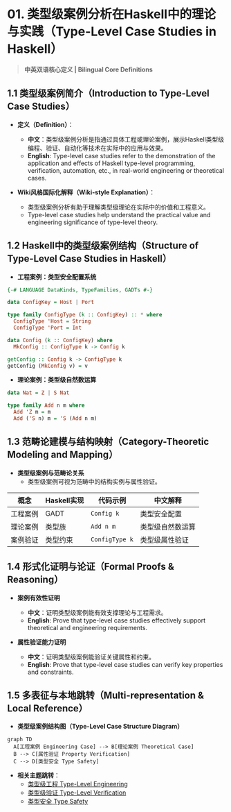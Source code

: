 # 01. 类型级案例分析在Haskell中的理论与实践（Type-Level Case Studies in Haskell）

> **中英双语核心定义 | Bilingual Core Definitions**

## 1.1 类型级案例简介（Introduction to Type-Level Case Studies）

- **定义（Definition）**：
  - **中文**：类型级案例分析是指通过具体工程或理论案例，展示Haskell类型级编程、验证、自动化等技术在实际中的应用与效果。
  - **English**: Type-level case studies refer to the demonstration of the application and effects of Haskell type-level programming, verification, automation, etc., in real-world engineering or theoretical cases.

- **Wiki风格国际化解释（Wiki-style Explanation）**：
  - 类型级案例分析有助于理解类型级理论在实际中的价值和工程意义。
  - Type-level case studies help understand the practical value and engineering significance of type-level theory.

## 1.2 Haskell中的类型级案例结构（Structure of Type-Level Case Studies in Haskell）

- **工程案例：类型安全配置系统**

```haskell
{-# LANGUAGE DataKinds, TypeFamilies, GADTs #-}

data ConfigKey = Host | Port

type family ConfigType (k :: ConfigKey) :: * where
  ConfigType 'Host = String
  ConfigType 'Port = Int

data Config (k :: ConfigKey) where
  MkConfig :: ConfigType k -> Config k

getConfig :: Config k -> ConfigType k
getConfig (MkConfig v) = v
```

- **理论案例：类型级自然数运算**

```haskell
data Nat = Z | S Nat

type family Add n m where
  Add 'Z m = m
  Add ('S n) m = 'S (Add n m)
```

## 1.3 范畴论建模与结构映射（Category-Theoretic Modeling and Mapping）

- **类型级案例与范畴论关系**
  - 类型级案例可视为范畴中的结构实例与属性验证。

| 概念 | Haskell实现 | 代码示例 | 中文解释 |
|------|-------------|----------|----------|
| 工程案例 | GADT | `Config k` | 类型安全配置 |
| 理论案例 | 类型族 | `Add n m` | 类型级自然数运算 |
| 案例验证 | 类型约束 | `ConfigType k` | 类型级属性验证 |

## 1.4 形式化证明与论证（Formal Proofs & Reasoning）

- **案例有效性证明**
  - **中文**：证明类型级案例能有效支撑理论与工程需求。
  - **English**: Prove that type-level case studies effectively support theoretical and engineering requirements.

- **属性验证能力证明**
  - **中文**：证明类型级案例能验证关键属性和约束。
  - **English**: Prove that type-level case studies can verify key properties and constraints.

## 1.5 多表征与本地跳转（Multi-representation & Local Reference）

- **类型级案例结构图（Type-Level Case Structure Diagram）**

```mermaid
graph TD
  A[工程案例 Engineering Case] --> B[理论案例 Theoretical Case]
  B --> C[属性验证 Property Verification]
  C --> D[类型安全 Type Safety]
```

- **相关主题跳转**：
  - [类型级工程 Type-Level Engineering](./01-Type-Level-Engineering.md)
  - [类型级验证 Type-Level Verification](./01-Type-Level-Verification.md)
  - [类型安全 Type Safety](./01-Type-Safety.md) 